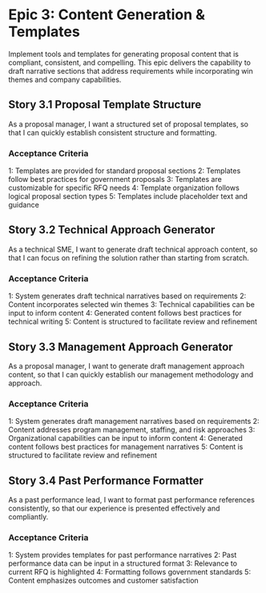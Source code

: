 # Epic 3: Content Generation & Templates

Implement tools and templates for generating proposal content that is compliant, consistent, and compelling. This epic delivers the capability to draft narrative sections that address requirements while incorporating win themes and company capabilities.

## Story 3.1 Proposal Template Structure

As a proposal manager,
I want a structured set of proposal templates,
so that I can quickly establish consistent structure and formatting.

### Acceptance Criteria

1: Templates are provided for standard proposal sections
2: Templates follow best practices for government proposals
3: Templates are customizable for specific RFQ needs
4: Template organization follows logical proposal section types
5: Templates include placeholder text and guidance

## Story 3.2 Technical Approach Generator

As a technical SME,
I want to generate draft technical approach content,
so that I can focus on refining the solution rather than starting from scratch.

### Acceptance Criteria

1: System generates draft technical narratives based on requirements
2: Content incorporates selected win themes
3: Technical capabilities can be input to inform content
4: Generated content follows best practices for technical writing
5: Content is structured to facilitate review and refinement

## Story 3.3 Management Approach Generator

As a proposal manager,
I want to generate draft management approach content,
so that I can quickly establish our management methodology and approach.

### Acceptance Criteria

1: System generates draft management narratives based on requirements
2: Content addresses program management, staffing, and risk approaches
3: Organizational capabilities can be input to inform content
4: Generated content follows best practices for management narratives
5: Content is structured to facilitate review and refinement

## Story 3.4 Past Performance Formatter

As a past performance lead,
I want to format past performance references consistently,
so that our experience is presented effectively and compliantly.

### Acceptance Criteria

1: System provides templates for past performance narratives
2: Past performance data can be input in a structured format
3: Relevance to current RFQ is highlighted
4: Formatting follows government standards
5: Content emphasizes outcomes and customer satisfaction

